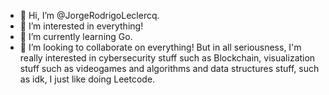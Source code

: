 - 👋 Hi, I’m @JorgeRodrigoLeclercq.
- 👀 I’m interested in everything!
- 🌱 I’m currently learning Go.
- 💞️ I’m looking to collaborate on everything! But in all seriousness, I'm really interested in cybersecurity stuff such as Blockchain, visualization stuff such as videogames and algorithms and data structures stuff, such as idk, I just like doing Leetcode.

<!---
JorgeRodrigoLeclercq/JorgeRodrigoLeclercq is a ✨ special ✨ repository because its `README.md` (this file) appears on your GitHub profile.
You can click the Preview link to take a look at your changes.
--->
